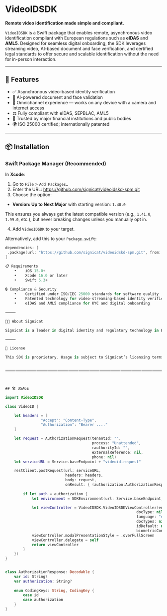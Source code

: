 
# VideoIDSDK

**Remote video identification made simple and compliant.**

`VideoIDSDK` is a Swift package that enables remote, asynchronous video identification compliant with European regulations such as **eIDAS** and **AML5**. Designed for seamless digital onboarding, the SDK leverages streaming video, AI-based document and face verification, and certified legal standards to offer secure and scalable identification without the need for in-person interaction.

---

## 🚀 Features

- ✅ Asynchronous video-based identity verification
- 🔐 AI-powered document and face validation
- 📱 Omnichannel experience — works on any device with a camera and internet access
- ⚖️ Fully compliant with eIDAS, SEPBLAC, AML5
- 🏦 Trusted by major financial institutions and public bodies
- 🌍 ISO 25000 certified; internationally patented

---

## 📦 Installation

### Swift Package Manager (Recommended)

In **Xcode**:

1. Go to `File` > `Add Packages…`
2. Enter the URL: https://github.com/signicat/videoidskd-spm.git
3. Choose the option:
- **Version: Up to Next Major** with starting version: `1.40.0`

This ensures you always get the latest compatible version (e.g., `1.41.0`, `1.99.0`, etc.), but never breaking changes unless you manually opt in.

4. Add `VideoIDSDK` to your target.



Alternatively, add this to your `Package.swift`:

```swift
dependencies: [
 .package(url: "https://github.com/signicat/videoidskd-spm.git", from: "1.40.0")
]

📋 Requirements
    •    iOS 15.0+
    •    Xcode 16.0 or later
    •    Swift 5.3+
    
🔒 Compliance & Security
    •    Certified under ISO/IEC 25000 standards for software quality
    •    Patented technology for video-streaming-based identity verification
    •    eIDAS and AML5 compliance for KYC and digital onboarding

⸻

🧑‍💻 About Signicat

Signicat is a leader in digital identity and regulatory technology in Europe. Our VideoID solution is trusted by financial institutions, insurance companies, and governments for secure and seamless identity verification.

⸻

📄 License

This SDK is proprietary. Usage is subject to Signicat’s licensing terms. For commercial usage, please contact us via signicat.com.


⸻⸻⸻⸻⸻⸻⸻⸻⸻⸻⸻⸻⸻⸻⸻⸻



## 🛠 USAGE

import VideoIDSDK

class VideoID {

    let headers = [
                "Accept": "Content-Type",
                "Authorization": "Bearer ...."
    ]

    let request = AuthorizationRequest(tenantId: "",
                                       process: "Unattended",
                                       rauthorityId: "",
                                       externalReference: nil,
                                       phone: nil)
    let serviceURL = Service.baseEndpoint + "videoid.request"

    restClient.postRequest(url: serviceURL,
                           headers: headers,
                           body: request,
                           onResult: { (authorization:AuthorizationResponse?) in
        
        if let auth = authorization {
            let environment = SDKEnvironment(url: Service.baseEndpoint, authorization: auth)

            let viewController = VideoIDSDK.VideoIDSDKViewController(environment: environment,
                                                           docType: nil,
                                                           language: "en",
                                                           docTypes: nil,
                                                           idDefault: nil,
                                                           biometricConsent: true) as VideoIDSDKViewController
            viewController.modalPresentationStyle = .overFullScreen
            viewController.delegate = self
            return viewController
        }
    })
}


class AuthorizationResponse: Decodable {
    var id: String?
    var authorization: String?
    
    enum CodingKeys: String, CodingKey {
        case id
        case authorization
    }
}

